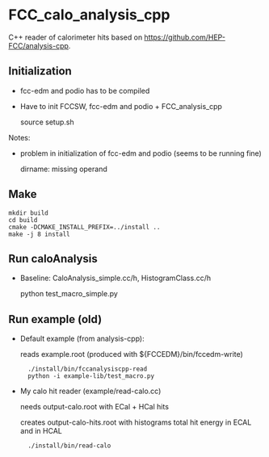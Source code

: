 FCC_calo_analysis_cpp
=====================

C++ reader of calorimeter hits based on https://github.com/HEP-FCC/analysis-cpp.

Initialization
--------------
- fcc-edm and podio has to be compiled
- Have to init FCCSW, fcc-edm and podio + FCC_analysis_cpp

  source setup.sh

Notes:
- problem in initialization of fcc-edm and podio  (seems to be running fine)

  dirname: missing operand
 

Make
-----
	mkdir build
	cd build
	cmake -DCMAKE_INSTALL_PREFIX=../install ..
	make -j 8 install

Run caloAnalysis
----------------
- Baseline: CaloAnalysis_simple.cc/h, HistogramClass.cc/h

   	 python test_macro_simple.py

Run example (old)
------------------
- Default example (from analysis-cpp):
   
   reads example.root (produced with ${FCCEDM}/bin/fccedm-write)
   
        ./install/bin/fccanalysiscpp-read    
        python -i example-lib/test_macro.py	

- My calo hit reader (example/read-calo.cc) 

   needs output-calo.root with ECal + HCal hits

   creates output-calo-hits.root with histograms total hit energy in ECAL and in HCAL
   
        ./install/bin/read-calo


